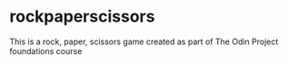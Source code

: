 # rockpaperscissors


This is a rock, paper, scissors game created as part of The Odin Project foundations course